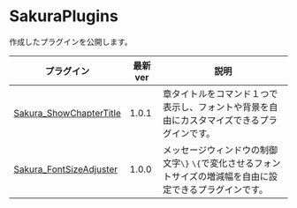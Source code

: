 # SakuraPlugins

作成したプラグインを公開します。

| プラグイン                                                                                                                            | 最新ver | 説明                                                                                                        |
| ------------------------------------------------------------------------------------------------------------------------------------- | ------- | ----------------------------------------------------------------------------------------------------------- |
| [Sakura_ShowChapterTitle](https://github.com/Sakurano6130/SakuraPlugins/blob/main/Sakura_ShowChapterTitle/Sakura_ShowChapterTitle.md) | 1.0.1   | 章タイトルをコマンド１つで表示し、フォントや背景を自由にカスタマイズできるプラグインです。                  |
| [Sakura_FontSizeAdjuster](https://github.com/Sakurano6130/SakuraPlugins/blob/main/Sakura_FontSizeAdjuster/Sakura_FontSizeAdjuster.md) | 1.0.0   | メッセージウィンドウの制御文字`\}` `\{`で変化させるフォントサイズの増減幅を自由に設定できるプラグインです。 |

